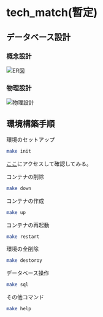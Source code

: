 # tech_match(暫定)

## データベース設計

### 概念設計

![ER図](https://github.com/schnell3526/tech_match/blob/figure/db.png?raw=true)

### 物理設計

![物理設計](https://github.com/schnell3526/tech_match/blob/figure/db2.png?raw=true)

## 環境構築手順

環境のセットアップ

```bash
make init
```

[ここ](http://127.0.0.1:8080/)にアクセスして確認してみる。

コンテナの削除

```bash
make down
```

コンテナの作成

```bash
make up
```

コンテナの再起動

```bash
make restart
```

環境の全削除

```bash
make destoroy
```

データベース操作

```bash
make sql
```

その他コマンド

```bash
make help
```
